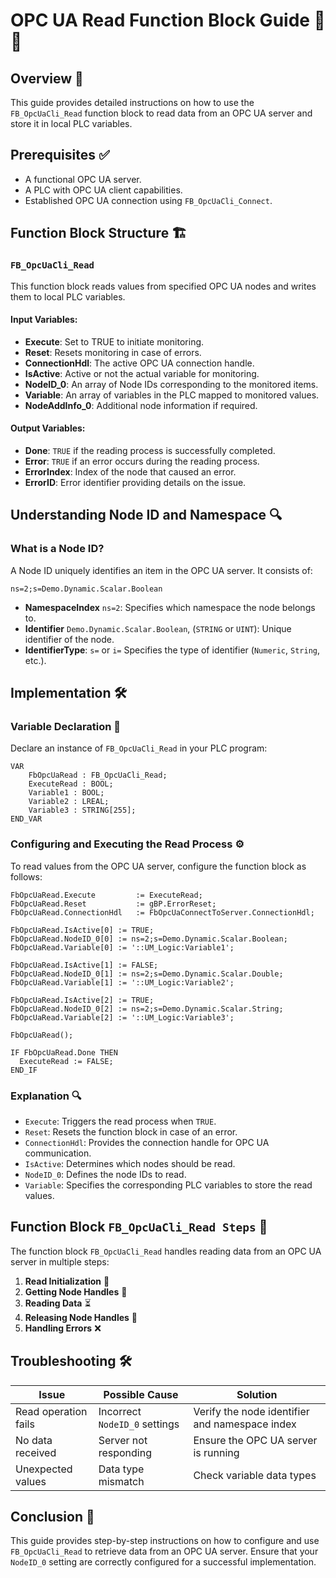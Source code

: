 # OPC UA Read Function Block Guide 📖🔧

## Overview 🚀

This guide provides detailed instructions on how to use the `FB_OpcUaCli_Read` function block to read data from an OPC UA server and store it in local PLC variables.

## Prerequisites ✅

- A functional OPC UA server.
- A PLC with OPC UA client capabilities.
- Established OPC UA connection using `FB_OpcUaCli_Connect`.

## Function Block Structure 🏗️

### `FB_OpcUaCli_Read`

This function block reads values from specified OPC UA nodes and writes them to local PLC variables.

#### Input Variables:

- **Execute**: Set to TRUE to initiate monitoring.
- **Reset**: Resets monitoring in case of errors.
- **ConnectionHdl**: The active OPC UA connection handle.
- **IsActive**: Active or not the actual variable for monitoring.
- **NodeID\_0**: An array of Node IDs corresponding to the monitored items.
- **Variable**: An array of variables in the PLC mapped to monitored values.
- **NodeAddInfo\_0**: Additional node information if required.


#### Output Variables:

- **Done**: `TRUE` if the reading process is successfully completed.
- **Error**: `TRUE` if an error occurs during the reading process.
- **ErrorIndex**: Index of the node that caused an error.
- **ErrorID**: Error identifier providing details on the issue.

## Understanding Node ID and Namespace 🔍

### **What is a Node ID?**

A Node ID uniquely identifies an item in the OPC UA server. It consists of:

`ns=2;s=Demo.Dynamic.Scalar.Boolean`

- **NamespaceIndex** `ns=2`: Specifies which namespace the node belongs to.
- **Identifier** `Demo.Dynamic.Scalar.Boolean`, (`STRING` or `UINT`): Unique identifier of the node.
- **IdentifierType**: `s=` or `i=` Specifies the type of identifier (`Numeric`, `String`, etc.).

## Implementation 🛠️

### **Variable Declaration 📝**

Declare an instance of `FB_OpcUaCli_Read` in your PLC program:

```structured-text
VAR
    FbOpcUaRead : FB_OpcUaCli_Read;
    ExecuteRead : BOOL;
    Variable1 : BOOL;
    Variable2 : LREAL;
    Variable3 : STRING[255];
END_VAR
```

### **Configuring and Executing the Read Process ⚙️**

To read values from the OPC UA server, configure the function block as follows:

```structured-text
FbOpcUaRead.Execute         := ExecuteRead;
FbOpcUaRead.Reset           := gBP.ErrorReset;
FbOpcUaRead.ConnectionHdl   := FbOpcUaConnectToServer.ConnectionHdl;

FbOpcUaRead.IsActive[0] := TRUE;
FbOpcUaRead.NodeID_0[0] := ns=2;s=Demo.Dynamic.Scalar.Boolean;
FbOpcUaRead.Variable[0] := '::UM_Logic:Variable1';

FbOpcUaRead.IsActive[1] := FALSE;
FbOpcUaRead.NodeID_0[1] := ns=2;s=Demo.Dynamic.Scalar.Double;
FbOpcUaRead.Variable[1] := '::UM_Logic:Variable2';

FbOpcUaRead.IsActive[2] := TRUE;
FbOpcUaRead.NodeID_0[2] := ns=2;s=Demo.Dynamic.Scalar.String;
FbOpcUaRead.Variable[2] := '::UM_Logic:Variable3';

FbOpcUaRead();

IF FbOpcUaRead.Done THEN
  ExecuteRead := FALSE;
END_IF
```

### **Explanation 🔍**

- `Execute`: Triggers the read process when `TRUE`.
- `Reset`: Resets the function block in case of an error.
- `ConnectionHdl`: Provides the connection handle for OPC UA communication.
- `IsActive`: Determines which nodes should be read.
- `NodeID_0`: Defines the node IDs to read.
- `Variable`: Specifies the corresponding PLC variables to store the read values.

## Function Block `FB_OpcUaCli_Read Steps` 🔄

The function block `FB_OpcUaCli_Read` handles reading data from an OPC UA server in multiple steps:

 1. **Read Initialization** 🏁
 2. **Getting Node Handles** 🔗
 3. **Reading Data** ⏳
 4. **Releasing Node Handles** 🔄
 5. **Handling Errors** ❌

## Troubleshooting 🛠️

| Issue                | Possible Cause                | Solution                                       |
| -------------------- | ----------------------------- | ---------------------------------------------- |
| Read operation fails | Incorrect `NodeID_0` settings | Verify the node identifier and namespace index |
| No data received     | Server not responding         | Ensure the OPC UA server is running            |
| Unexpected values    | Data type mismatch            | Check variable data types                      |

## Conclusion 🎯

This guide provides step-by-step instructions on how to configure and use `FB_OpcUaCli_Read` to retrieve data from an OPC UA server. Ensure that your `NodeID_0` setting are correctly configured for a successful implementation.

